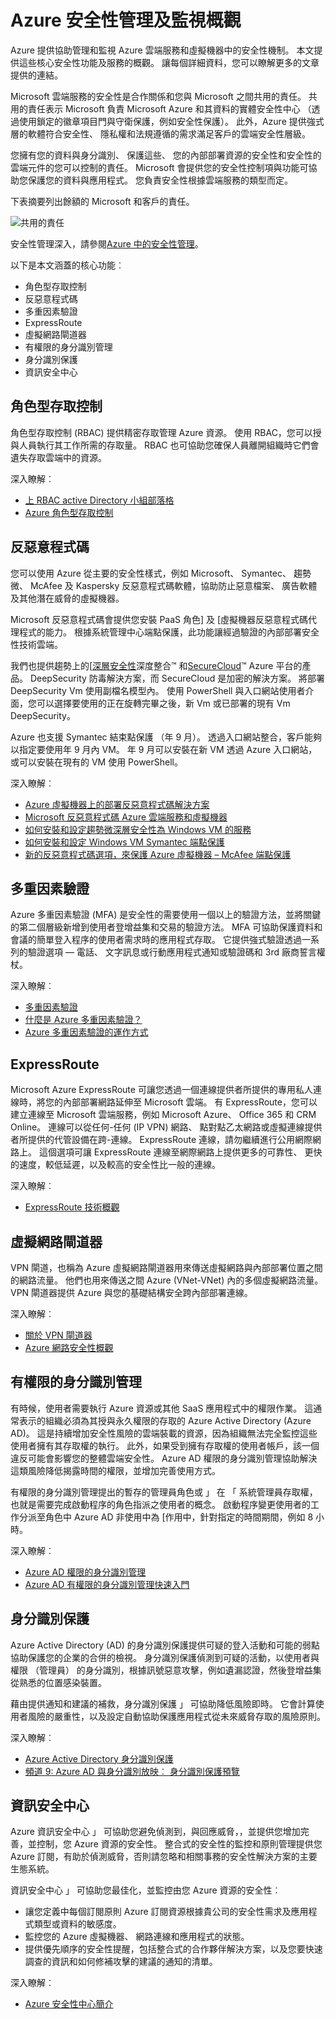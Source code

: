 <properties
   pageTitle="Azure 安全性管理及監視概觀 |Microsoft Azure"
   description=" Azure 提供協助管理和監視 Azure 雲端服務和虛擬機器中的安全性機制。  本文提供這些核心安全性功能及服務的概觀。 "
   services="security"
   documentationCenter="na"
   authors="TerryLanfear"
   manager="StevenPo"
   editor="TomSh"/>

<tags
   ms.service="security"
   ms.devlang="na"
   ms.topic="article"
   ms.tgt_pltfrm="na"
   ms.workload="na"
   ms.date="08/16/2016"
   ms.author="terrylan"/>

# <a name="azure-security-management-and-monitoring-overview"></a>Azure 安全性管理及監視概觀

Azure 提供協助管理和監視 Azure 雲端服務和虛擬機器中的安全性機制。 本文提供這些核心安全性功能及服務的概觀。 讓每個詳細資料，您可以瞭解更多的文章提供的連結。

Microsoft 雲端服務的安全性是合作關係和您與 Microsoft 之間共用的責任。 共用的責任表示 Microsoft 負責 Microsoft Azure 和其資料的實體安全性中心 （透過使用鎖定的徽章項目門與守衛保護，例如安全性保護）。 此外，Azure 提供強式層的軟體符合安全性、 隱私權和法規遵循的需求滿足客戶的雲端安全性層級。

您擁有您的資料與身分識別、 保護這些、 您的內部部署資源的安全性和安全性的雲端元件的您可以控制的責任。 Microsoft 會提供您的安全性控制項與功能可協助您保護您的資料與應用程式。 您負責安全性根據雲端服務的類型而定。

下表摘要列出餘額的 Microsoft 和客戶的責任。

![共用的責任][1]

安全性管理深入，請參閱[Azure 中的安全性管理](azure-security-management.md)。

以下是本文涵蓋的核心功能︰

- 角色型存取控制
- 反惡意程式碼
- 多重因素驗證
- ExpressRoute
- 虛擬網路閘道器
- 有權限的身分識別管理
- 身分識別保護
- 資訊安全中心

## <a name="role-based-access-control"></a>角色型存取控制

角色型存取控制 (RBAC) 提供精密存取管理 Azure 資源。 使用 RBAC，您可以授與人員執行其工作所需的存取量。  RBAC 也可協助您確保人員離開組織時它們會遺失存取雲端中的資源。

深入瞭解︰

- [上 RBAC active Directory 小組部落格](http://i1.blogs.technet.com/b/ad/archive/2015/10/12/azure-rbac-is-ga.aspx)
- [Azure 角色型存取控制](../active-directory/role-based-access-control-configure.md)

## <a name="antimalware"></a>反惡意程式碼

您可以使用 Azure 從主要的安全性樣式，例如 Microsoft、 Symantec、 趨勢微、 McAfee 及 Kaspersky 反惡意程式碼軟體，協助防止惡意檔案、 廣告軟體及其他潛在威脅的虛擬機器。

Microsoft 反惡意程式碼會提供您安裝 PaaS 角色] 及 [虛擬機器反惡意程式碼代理程式的能力。 根據系統管理中心端點保護，此功能讓經過驗證的內部部署安全性技術雲端。

我們也提供趨勢上的[[深層安全性](http://www.trendmicro.com/us/enterprise/cloud-solutions/deep-security/)深度整合™ 和[SecureCloud](http://www.trendmicro.com/us/enterprise/cloud-solutions/secure-cloud/)™ Azure 平台的產品。 DeepSecurity 防毒解決方案，而 SecureCloud 是加密的解決方案。 將部署 DeepSecurity Vm 使用副檔名模型內。 使用 PowerShell 與入口網站使用者介面，您可以選擇要使用的正在旋轉完畢之後，新 Vm 或已部署的現有 Vm DeepSecurity。

Azure 也支援 Symantec 結束點保護 （年 9 月）。 透過入口網站整合，客戶能夠以指定要使用年 9 月內 VM。 年 9 月可以安裝在新 VM 透過 Azure 入口網站，或可以安裝在現有的 VM 使用 PowerShell。

深入瞭解︰

- [Azure 虛擬機器上的部署反惡意程式碼解決方案](https://azure.microsoft.com/blog/deploying-antimalware-solutions-on-azure-virtual-machines/)
- [Microsoft 反惡意程式碼 Azure 雲端服務和虛擬機器](../security/azure-security-antimalware.md)
- [如何安裝和設定趨勢微深層安全性為 Windows VM 的服務](../virtual-machines/virtual-machines-windows-classic-install-trend.md)
- [如何安裝和設定 Windows VM Symantec 端點保護](../virtual-machines/virtual-machines-windows-classic-install-symantec.md)
- [新的反惡意程式碼選項，來保護 Azure 虛擬機器 – McAfee 端點保護](https://azure.microsoft.com/blog/new-antimalware-options-for-protecting-azure-virtual-machines/)

## <a name="multi-factor-authentication"></a>多重因素驗證

Azure 多重因素驗證 (MFA) 是安全性的需要使用一個以上的驗證方法，並將關鍵的第二個層級新增到使用者登增益集和交易的驗證方法。 MFA 可協助保護資料和會議的簡單登入程序的使用者需求時的應用程式存取。 它提供強式驗證透過一系列的驗證選項 — 電話、 文字訊息或行動應用程式通知或驗證碼和 3rd 廠商誓言權杖。

深入瞭解︰

- [多重因素驗證](https://azure.microsoft.com/documentation/services/multi-factor-authentication/)
- [什麼是 Azure 多重因素驗證？](../multi-factor-authentication/multi-factor-authentication.md)
- [Azure 多重因素驗證的運作方式](../multi-factor-authentication/multi-factor-authentication-how-it-works.md)

## <a name="expressroute"></a>ExpressRoute

Microsoft Azure ExpressRoute 可讓您透過一個連線提供者所提供的專用私人連線時，將您的內部部署網路延伸至 Microsoft 雲端。 有 ExpressRoute，您可以建立連線至 Microsoft 雲端服務，例如 Microsoft Azure、 Office 365 和 CRM Online。 連線可以從任何-任何 (IP VPN) 網路、 點對點乙太網路或虛擬連線提供者所提供的代管設備在跨-連線。 ExpressRoute 連線，請勿繼續進行公用網際網路上。 這個選項可讓 ExpressRoute 連線至網際網路上提供更多的可靠性、 更快的速度，較低延遲，以及較高的安全性比一般的連線。

深入瞭解︰

- [ExpressRoute 技術概觀](../expressroute/expressroute-introduction.md)

## <a name="virtual-network-gateways"></a>虛擬網路閘道器

VPN 閘道，也稱為 Azure 虛擬網路閘道器用來傳送虛擬網路與內部部署位置之間的網路流量。 他們也用來傳送之間 Azure (VNet-VNet) 內的多個虛擬網路流量。  VPN 閘道器提供 Azure 與您的基礎結構安全跨內部部署連線。

深入瞭解︰

- [關於 VPN 閘道器](../vpn-gateway/vpn-gateway-about-vpngateways.md)
- [Azure 網路安全性概觀](security-network-overview.md)

## <a name="privileged-identity-management"></a>有權限的身分識別管理

有時候，使用者需要執行 Azure 資源或其他 SaaS 應用程式中的權限作業。 這通常表示的組織必須為其授與永久權限的存取的 Azure Active Directory (Azure AD)。 這是持續增加安全性風險的雲端裝載的資源，因為組織無法完全監控這些使用者擁有其存取權的執行。
此外，如果受到擁有存取權的使用者帳戶，該一個違反可能會影響您的整體雲端安全性。 Azure AD 權限的身分識別管理協助解決這類風險降低揭露時間的權限，並增加完善使用方式。  

有權限的身分識別管理提出的暫存的管理員角色或 」 在 「 系統管理員存取權，也就是需要完成啟動程序的角色指派之使用者的概念。 啟動程序變更使用者的工作分派至角色中 Azure AD 非使用中為 [作用中，針對指定的時間期間，例如 8 小時。

深入瞭解︰

- [Azure AD 權限的身分識別管理](../active-directory/active-directory-privileged-identity-management-configure.md)
- [Azure AD 有權限的身分識別管理快速入門](../active-directory/active-directory-privileged-identity-management-getting-started.md)

## <a name="identity-protection"></a>身分識別保護

Azure Active Directory (AD) 的身分識別保護提供可疑的登入活動和可能的弱點協助保護您的企業的合併的檢視。 身分識別保護偵測到可疑的活動，以使用者與權限 （管理員） 的身分識別，根據訊號惡意攻擊，例如遺漏認證，然後登增益集從熟悉的位置感染裝置。

藉由提供通知和建議的補救，身分識別保護 」 可協助降低風險即時。 它會計算使用者風險的嚴重性，以及設定自動協助保護應用程式從未來威脅存取的風險原則。

深入瞭解︰

- [Azure Active Directory 身分識別保護](../active-directory/active-directory-identityprotection.md)
- [頻道 9: Azure AD 與身分識別放映︰ 身分識別保護預覽](https://channel9.msdn.com/Series/Azure-AD-Identity/Azure-AD-and-Identity-Show-Identity-Protection-Preview)

## <a name="security-center"></a>資訊安全中心

Azure 資訊安全中心 」 可協助您避免偵測到，與回應威脅，，並提供您增加完善，並控制，您 Azure 資源的安全性。 整合式的安全性的監控和原則管理提供您 Azure 訂閱，有助於偵測威脅，否則請忽略和相關事務的安全性解決方案的主要生態系統。

資訊安全中心 」 可協助您最佳化，並監控由您 Azure 資源的安全性︰

- 讓您定義中每個訂閱原則 Azure 訂閱資源根據貴公司的安全性需求及應用程式類型或資料的敏感度。
- 監控您的 Azure 虛擬機器、 網路連線和應用程式的狀態。
- 提供優先順序的安全性提醒，包括整合式的合作夥伴解決方案，以及您要快速調查的資訊和如何修補攻擊的建議的通知的清單。

深入瞭解︰

- [Azure 安全性中心簡介](../security-center/security-center-intro.md)

<!--Image references-->
[1]: ./media/security-management-and-monitoring-overview/shared-responsibility.png
